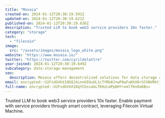 ```yaml
---
title: "Mosaia"
created-on: 2024-01-12T20:30:19.591Z
updated-on: 2024-01-12T20:30:19.621Z
published-on: 2024-01-12T20:30:19.636Z
description: "Trusted LLM to book web3 service providers 10x faster."
category: "storage"
tech:
  - "filecoin"
image:
  src: "/assets/images/mosaia_logo_white.png"
website: "https://www.mosaia.io/"
twitter: "https://twitter.com/cyrildelattre"
year-joined: 2024-01-12T20:30:19.649Z
subcategory: data-storage-management
seo:
  description: Mosaia offers decentralized solutions for data storage and management.
email: encrypted::U2FsdGVkX18GQJ4innHIUuUL1cTYRb8J+wP6wFuKhX8rSChNVRktj5ZcDVGY9lHb
full-name: encrypted::U2FsdGVkX18qYCbssakLTKHzLmPp6HY+xmlT6n0a6Bs=
---
```


Trusted LLM to book web3 service providers 10x faster. Enable payment with service providers through smart contract, leveraging Filecoin Virtual Machine.
